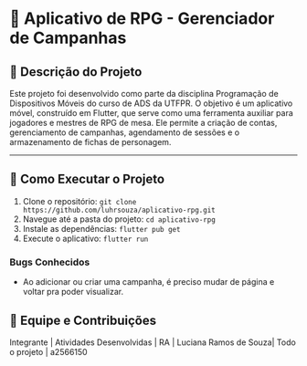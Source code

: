 # 🎲 Aplicativo de RPG - Gerenciador de Campanhas

## 📝 Descrição do Projeto

Este projeto foi desenvolvido como parte da disciplina Programação de Dispositivos Móveis do curso de ADS da UTFPR. O objetivo é um aplicativo móvel, construído em Flutter, que serve como uma ferramenta auxiliar para jogadores e mestres de RPG de mesa. Ele permite a criação de contas, gerenciamento de campanhas, agendamento de sessões e o armazenamento de fichas de personagem.

---

## 🚀 Como Executar o Projeto

1.  Clone o repositório: `git clone https://github.com/luhrsouza/aplicativo-rpg.git`
2.  Navegue até a pasta do projeto: `cd aplicativo-rpg`
3.  Instale as dependências: `flutter pub get`
4.  Execute o aplicativo: `flutter run`

### Bugs Conhecidos
* Ao adicionar ou criar uma campanha, é preciso mudar de página e voltar pra poder visualizar.

## 👥 Equipe e Contribuições
 Integrante | Atividades Desenvolvidas | RA
| Luciana Ramos de Souza| Todo o projeto | a2566150

